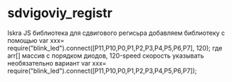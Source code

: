 # sdvigoviy_registr
Iskra JS библиотека для сдвигового регисьра
добавляем библиотеку с помощью 
var xxx= require("blink_led").connect([P11,P10,P0,P1,P2,P3,P4,P5,P6,P7], 120);
где arr[] массив с порядком диодов, 120-speed скорость указывать необязательно
вариант
var xxx= require("blink_led").connect([P11,P10,P0,P1,P2,P3,P4,P5,P6,P7]);
